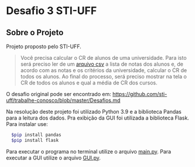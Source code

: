 # Desafio 3 STI-UFF

## Sobre o Projeto
Projeto proposto pelo STI-UFF. 

>Você precisa calcular o CR de alunos de uma universidade. Para isto será preciso ler de um [arquivo csv](datasets/notas.csv) a lista de notas dos alunos e, de acordo com as notas e os critérios da universidade, calcular o CR de todos os alunos. Ao final do processo, será preciso mostrar na tela o CR de todos os alunos e qual a média de CR dos cursos.

O desafio original pode ser encontrado em: https://github.com/sti-uff/trabalhe-conosco/blob/master/Desafios.md

Na resolução deste projeto foi utilizado Python 3.9 e a biblioteca Pandas para a leitura dos dados. Pra exibição da GUI foi utilizada a biblioteca Flask.
Para instalar use:
```bash 
  $pip install pandas
  $pip install flask
```

Para executar o programa no terminal utilize o arquivo [main.py](https://github.com/juliocarvalhos/desafio_sti/blob/main/main.py).
Para executar a GUI utilize o arquivo [GUI.py](https://github.com/juliocarvalhos/desafio_sti/blob/main/GUI.py).
